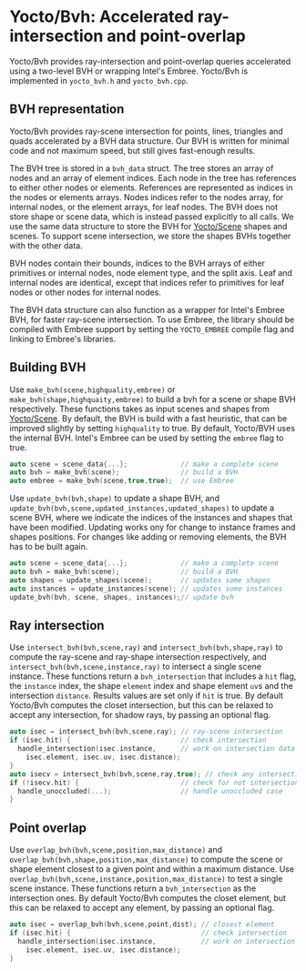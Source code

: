 # Yocto/Bvh: Accelerated ray-intersection and point-overlap

Yocto/Bvh provides ray-intersection and point-overlap queries accelerated
using a two-level BVH or wrapping Intel's Embree.
Yocto/Bvh is implemented in `yocto_bvh.h` and `yocto_bvh.cpp`.

## BVH representation

Yocto/Bvh provides ray-scene intersection for points, lines, triangles and
quads accelerated by a BVH data structure. Our BVH is written for
minimal code and not maximum speed, but still gives fast-enough results.

The BVH tree is stored in a `bvh_data` struct. The tree stores an array of
nodes and an array of element indices. Each node in the tree has references
to either other nodes or elements. References are represented as indices
in the nodes or elements arrays. Nodes indices refer to the nodes array,
for internal nodes, or the element arrays, for leaf nodes.
The BVH does not store shape or scene data, which is instead passed explicitly
to all calls.
We use the same data structure to store the BVH for [Yocto/Scene](yocto_scene.md)
shapes and scenes. To support scene intersection, we store the shapes BVHs 
together with the other data.

BVH nodes contain their bounds, indices to the BVH arrays of either
primitives or internal nodes, node element type,
and the split axis. Leaf and internal nodes are identical, except that
indices refer to primitives for leaf nodes or other nodes for internal nodes.


The BVH data structure can also function as a wrapper for Intel's Embree BVH,
for faster ray-scene intersection. To use Embree, the library should be
compiled with Embree support by setting the `YOCTO_EMBREE` compile flag and
linking to Embree's libraries.

## Building BVH

Use `make_bvh(scene,highquality,embree)` or `make_bvh(shape,highquaity,embree)`
to build a bvh for a scene or shape BVH respectively.
These functions takes as input scenes and shapes from
[Yocto/Scene](yocto_scene.md). By default, the BVH is build with a fast heuristic,
that can be improved slightly by setting `highquality` to true.
By default, Yocto/BVH uses the internal BVH. Intel's Embree can be used
by setting the `embree` flag to true.

```cpp
auto scene = scene_data{...};             // make a complete scene
auto bvh = make_bvh(scene);               // build a BVH
auto embree = make_bvh(scene,true,true);  // use Embree
```

Use `update_bvh(bvh,shape)` to update a shape BVH, and
`update_bvh(bvh,scene,updated_instances,updated_shapes)` to update a scene BVH,
where we indicate the indices of the instances and shapes that have been modified.
Updating works ony for change to instance frames and shapes positions.
For changes like adding or removing elements, the BVH has to be built again.

```cpp
auto scene = scene_data{...};             // make a complete scene
auto bvh = make_bvh(scene);               // build a BVH
auto shapes = update_shapes(scene);       // updates some shapes
auto instances = update_instances(scene); // updates some instances
update_bvh(bvh, scene, shapes, instances);// update bvh
```

## Ray intersection

Use `intersect_bvh(bvh,scene,ray)` and `intersect_bvh(bvh,shape,ray)` to
compute the ray-scene and ray-shape intersection respectively, and
`intersect_bvh(bvh,scene,instance,ray)` to intersect a single scene instance.
These functions return a `bvh_intersection` that includes a `hit` flag,
the `instance` index, the shape `element` index and shape element `uv`s and
the intersection `distance`. Results values are set only if `hit` is true.
By default Yocto/Bvh computes the closet intersection, but this can be
relaxed to accept any intersection, for shadow rays, by passing an optional flag.

```cpp
auto isec = intersect_bvh(bvh,scene,ray); // ray-scene intersection
if (isec.hit) {                           // check intersection
  handle_intersection(isec.instance,      // work on intersection data
    isec.element, isec.uv, isec.distance);
}
auto isecv = intersect_bvh(bvh,scene,ray,true); // check any intersection
if (!isecv.hit) {                         // check for not intersection
  handle_unoccluded(...);                 // handle unoccluded case
}
```

## Point overlap

Use `overlap_bvh(bvh,scene,position,max_distance)` and
`overlap_bvh(bvh,shape,position,max_distance)` to compute the scene or
shape element closest to a given point and within a maximum distance.
Use `overlap_bvh(bvh,scene,instance,position,max_distance)` to test
a single scene instance. These functions return a `bvh_intersection`
as the intersection ones.
By default Yocto/Bvh computes the closet element, but this can be
relaxed to accept any element, by passing an optional flag.

```cpp
auto isec = overlap_bvh(bvh,scene,point,dist); // closest element
if (isec.hit) {                                // check intersection
  handle_intersection(isec.instance,           // work on intersection data
    isec.element, isec.uv, isec.distance);
}
```
